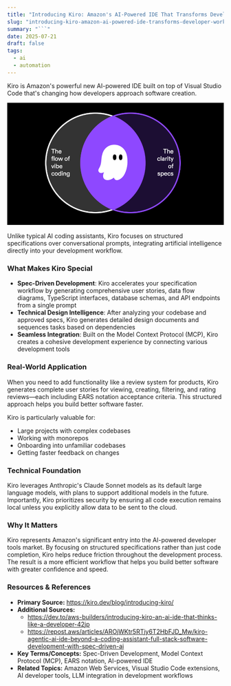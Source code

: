 ```yaml
---
title: "Introducing Kiro: Amazon's AI-Powered IDE That Transforms Developer Workflow"
slug: "introducing-kiro-amazon-ai-powered-ide-transforms-developer-workflow"
summary: "```"
date: 2025-07-21
draft: false
tags:
  - ai
  - automation
---
```


Kiro is Amazon's powerful new AI-powered IDE built on top of Visual Studio Code that's changing how developers approach software creation.

<!--more-->

![Kiro Logo](0-kiro-circle.png)

Unlike typical AI coding assistants, Kiro focuses on structured specifications over conversational prompts, integrating artificial intelligence directly into your development workflow.

### What Makes Kiro Special

- **Spec-Driven Development**: Kiro accelerates your specification workflow by generating comprehensive user stories, data flow diagrams, TypeScript interfaces, database schemas, and API endpoints from a single prompt
- **Technical Design Intelligence**: After analyzing your codebase and approved specs, Kiro generates detailed design documents and sequences tasks based on dependencies
- **Seamless Integration**: Built on the Model Context Protocol (MCP), Kiro creates a cohesive development experience by connecting various development tools

### Real-World Application

When you need to add functionality like a review system for products, Kiro generates complete user stories for viewing, creating, filtering, and rating reviews—each including EARS notation acceptance criteria. This structured approach helps you build better software faster.

Kiro is particularly valuable for:
- Large projects with complex codebases
- Working with monorepos
- Onboarding into unfamiliar codebases
- Getting faster feedback on changes

### Technical Foundation

Kiro leverages Anthropic's Claude Sonnet models as its default large language models, with plans to support additional models in the future. Importantly, Kiro prioritizes security by ensuring all code execution remains local unless you explicitly allow data to be sent to the cloud.

### Why It Matters

Kiro represents Amazon's significant entry into the AI-powered developer tools market. By focusing on structured specifications rather than just code completion, Kiro helps reduce friction throughout the development process. The result is a more efficient workflow that helps you build better software with greater confidence and speed.

### Resources & References

- **Primary Source:** https://kiro.dev/blog/introducing-kiro/
- **Additional Sources:** 
  - https://dev.to/aws-builders/introducing-kiro-an-ai-ide-that-thinks-like-a-developer-42jp
  - https://repost.aws/articles/AROjWKtr5RTjy6T2HbFJD_Mw/kiro-agentic-ai-ide-beyond-a-coding-assistant-full-stack-software-development-with-spec-driven-ai
- **Key Terms/Concepts:** Spec-Driven Development, Model Context Protocol (MCP), EARS notation, AI-powered IDE
- **Related Topics:** Amazon Web Services, Visual Studio Code extensions, AI developer tools, LLM integration in development workflows
